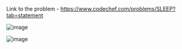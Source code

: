 Link to the problem - https://www.codechef.com/problems/SLEEP?tab=statement


![image](https://user-images.githubusercontent.com/57552973/222976260-c43162d7-7e09-4f91-b40c-a7296d479ee4.png)


![image](https://user-images.githubusercontent.com/57552973/222976281-49f563b1-2fe8-4c5b-9cd4-822a3877559a.png)
